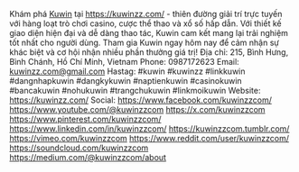 Khám phá [Kuwin](https://kuwinzz.com/) tại https://kuwinzz.com/ - thiên đường giải trí trực tuyến với hàng loạt trò chơi casino, cược thể thao và xổ số hấp dẫn. Với thiết kế giao diện hiện đại và dễ dàng thao tác, Kuwin cam kết mang lại trải nghiệm tốt nhất cho người dùng. Tham gia Kuwin ngay hôm nay để cảm nhận sự khác biệt và cơ hội nhận nhiều phần thưởng giá trị!
Địa chỉ: 215, Bình Hưng, Bình Chánh, Hồ Chí Minh, Vietnam
Phone: 0987172623
Email: kuwinzz.com@gmail.com
Hastag: #kuwin #kuwinzz #linkkuwin #dangnhapkuwin #dangkykuwin #naptienkuwin #casinokuwin #bancakuwin #nohukuwin #trangchukuwin #linkmoikuwin
Website:
https://kuwinzz.com/
Social: 
https://www.facebook.com/kuwinzzcom/
https://www.youtube.com/@kuwinzzcom
https://x.com/kuwinzzcom
https://www.pinterest.com/kuwinzzcom/
https://www.linkedin.com/in/kuwinzzcom/
https://kuwinzzcom.tumblr.com/
https://vimeo.com/kuwinzzcom
https://www.reddit.com/user/kuwinzzcom/
https://soundcloud.com/kuwinzzcom
https://medium.com/@kuwinzzcom/about
